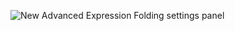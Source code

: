 ![New Advanced Expression Folding settings panel](https://github.com/user-attachments/assets/45e0d314-d19f-4c06-96a8-3d6555d8ca4a)
